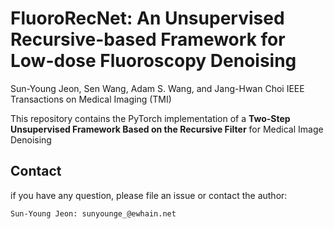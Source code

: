 

# FluoroRecNet: An Unsupervised Recursive-based Framework for Low-dose Fluoroscopy Denoising
Sun-Young Jeon, Sen Wang, Adam S. Wang, and Jang-Hwan Choi
IEEE Transactions on Medical Imaging (TMI)

This repository contains the PyTorch implementation of a **Two-Step Unsupervised Framework Based on the Recursive Filter** for Medical Image Denoising

## Contact
if you have any question, please file an issue or contact the author:
```
Sun-Young Jeon: sunyounge_@ewhain.net
```
